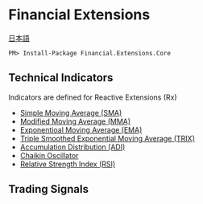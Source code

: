 # Financial Extensions
[日本語](README.ja-JP.md)  

```
PM> Install-Package Financial.Extensions.Core
```

## Technical Indicators
Indicators are defined for Reactive Extensions (Rx)
- [Simple Moving Average (SMA)](Financial.Extensions.Core/Indicators/SimpleMovingAverage.cs)
- [Modified Moving Average (MMA)](Financial.Extensions.Core/Indicators/ModifiedMovingAverage.cs)
- [Exponentioal Moving Average (EMA)](Financial.Extensions.Core/Indicators/ExponentialMovingAverage.cs)
- [Triple Smoothed Exponential Moving Average (TRIX)](Financial.Extensions.Core/Indicators/TripleSmoothedExponentialMovingAverage.cs)
- [Accumulation Distribution (ADI)](Financial.Extensions.Core/Indicators/AccumulationDistribution.cs)
- [Chaikin Oscillator](Financial.Extensions.Core/Indicators/ChaikinOscillator.cs)
- [Relative Strength Index (RSI)](Financial.Extensions.Core/Indicators/RelativeStrengthIndex.cs)

## Trading Signals
